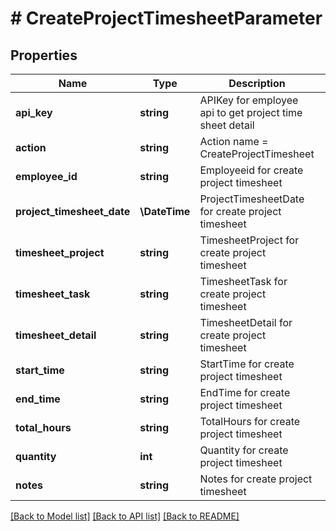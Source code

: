 # # CreateProjectTimesheetParameter

## Properties

Name | Type | Description | Notes
------------ | ------------- | ------------- | -------------
**api_key** | **string** | APIKey for employee api to get project time sheet detail |
**action** | **string** | Action name &#x3D; CreateProjectTimesheet |
**employee_id** | **string** | Employeeid for create project timesheet |
**project_timesheet_date** | **\DateTime** | ProjectTimesheetDate for create project timesheet |
**timesheet_project** | **string** | TimesheetProject for create project timesheet |
**timesheet_task** | **string** | TimesheetTask for create project timesheet |
**timesheet_detail** | **string** | TimesheetDetail for create project timesheet |
**start_time** | **string** | StartTime for create project timesheet |
**end_time** | **string** | EndTime for create project timesheet |
**total_hours** | **string** | TotalHours for create project timesheet |
**quantity** | **int** | Quantity for create project timesheet |
**notes** | **string** | Notes for create project timesheet | [optional]

[[Back to Model list]](../../README.md#models) [[Back to API list]](../../README.md#endpoints) [[Back to README]](../../README.md)
